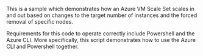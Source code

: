 This is a sample which demonstrates how an Azure VM Scale Set scales in and out based on changes to the target number of instances and the forced removal of specific nodes.

Requirements for this code to operate correctly include Powershell and the Azure CLI.  More specifically, this script demonstrates how to use the Azure CLI and Powershell together.
